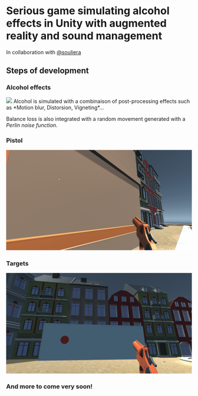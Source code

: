 ﻿# Serious game simulating alcohol effects in Unity with augmented reality and sound management
 In collaboration with [@souliera](https://github.com/souliera)

## Steps of development 

### Alcohol effects
<img src="doc/effect.gif" width="512">
Alcohol is simulated with a combinaison of post-processing effects such as *Motion blur, Distorsion, Vigneting*...

Balance loss is also integrated with a random movement generated with a *Perlin noise function*.

### Pistol
<img src="doc/gun.gif" width="512">

### Targets
<img src="doc/challenge.gif" width="512">

### And more to come very soon!
